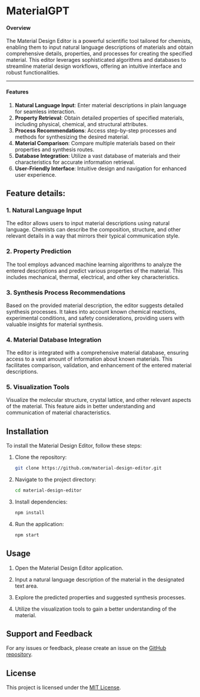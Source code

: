 # MaterialGPT

#### Overview
The Material Design Editor is a powerful scientific tool tailored for chemists, enabling them to input natural language descriptions of materials and obtain comprehensive details, properties, and processes for creating the specified material. This editor leverages sophisticated algorithms and databases to streamline material design workflows, offering an intuitive interface and robust functionalities.

---

#### Features

1. **Natural Language Input**: Enter material descriptions in plain language for seamless interaction.
2. **Property Retrieval**: Obtain detailed properties of specified materials, including physical, chemical, and structural attributes.
3. **Process Recommendations**: Access step-by-step processes and methods for synthesizing the desired material.
4. **Material Comparison**: Compare multiple materials based on their properties and synthesis routes.
5. **Database Integration**: Utilize a vast database of materials and their characteristics for accurate information retrieval.
6. **User-Friendly Interface**: Intuitive design and navigation for enhanced user experience.

## Feature details:

### 1. **Natural Language Input**

The editor allows users to input material descriptions using natural language. Chemists can describe the composition, structure, and other relevant details in a way that mirrors their typical communication style.

### 2. **Property Prediction**

The tool employs advanced machine learning algorithms to analyze the entered descriptions and predict various properties of the material. This includes mechanical, thermal, electrical, and other key characteristics.

### 3. **Synthesis Process Recommendations**

Based on the provided material description, the editor suggests detailed synthesis processes. It takes into account known chemical reactions, experimental conditions, and safety considerations, providing users with valuable insights for material synthesis.

### 4. **Material Database Integration**

The editor is integrated with a comprehensive material database, ensuring access to a vast amount of information about known materials. This facilitates comparison, validation, and enhancement of the entered material descriptions.

### 5. **Visualization Tools**

Visualize the molecular structure, crystal lattice, and other relevant aspects of the material. This feature aids in better understanding and communication of material characteristics.

## Installation

To install the Material Design Editor, follow these steps:

1. Clone the repository:
    ```bash
    git clone https://github.com/material-design-editor.git
    ```

2. Navigate to the project directory:
    ```bash
    cd material-design-editor
    ```

3. Install dependencies:
    ```bash
    npm install
    ```

4. Run the application:
    ```bash
    npm start
    ```

## Usage

1. Open the Material Design Editor application.

2. Input a natural language description of the material in the designated text area.

3. Explore the predicted properties and suggested synthesis processes.

4. Utilize the visualization tools to gain a better understanding of the material.

## Support and Feedback

For any issues or feedback, please create an issue on the [GitHub repository](https://github.com/material-design-editor/issues).

## License

This project is licensed under the [MIT License](LICENSE).

